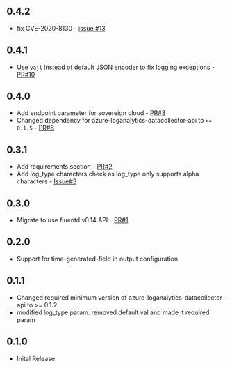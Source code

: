 ## 0.4.2
* fix CVE-2020-8130 - [issue #13](https://github.com/yokawasa/fluent-plugin-azure-loganalytics/issues/13)

## 0.4.1

* Use `yajl` instead of default JSON encoder to fix logging exceptions - [PR#10](https://github.com/yokawasa/fluent-plugin-azure-loganalytics/pull/10)

## 0.4.0

* Add endpoint parameter for sovereign cloud - [PR#8](https://github.com/yokawasa/fluent-plugin-azure-loganalytics/pull/8)
* Changed dependency for azure-loganalytics-datacollector-api to `>= 0.1.5` - [PR#8](https://github.com/yokawasa/fluent-plugin-azure-loganalytics/pull/8)

## 0.3.1

* Add requirements section - [PR#2](https://github.com/yokawasa/fluent-plugin-azure-loganalytics/pull/2)
* Add log_type characters check as log_type only supports alpha characters - [Issue#3](https://github.com/yokawasa/fluent-plugin-azure-loganalytics/issues/3)

## 0.3.0

* Migrate to use fluentd v0.14 API - [PR#1](https://github.com/yokawasa/fluent-plugin-azure-loganalytics/pull/1)

## 0.2.0
* Support for time-generated-field in output configuration

## 0.1.1
* Changed required minimum version of azure-loganalytics-datacollector-api to >= 0.1.2
* modified log_type param: removed default val and made it required param

## 0.1.0

* Inital Release
